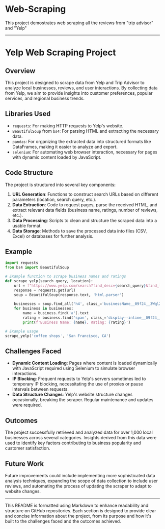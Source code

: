 # Web-Scraping

This project demostrates web scraping all the reviews from "trip advisor" and "Yelp" 

---

# Yelp Web Scraping Project

## Overview

This project is designed to scrape data from Yelp and Trip Advisor to analyze local businesses, reviews, and user interactions. By collecting data from Yelp, we aim to provide insights into customer preferences, popular services, and regional business trends.

## Libraries Used

- `requests`: For making HTTP requests to Yelp's website.
- `BeautifulSoup` from `bs4`: For parsing HTML and extracting the necessary data.
- `pandas`: For organizing the extracted data into structured formats like DataFrames, making it easier to analyze and export.
- `selenium`: For automating web browser interaction, necessary for pages with dynamic content loaded by JavaScript.

## Code Structure

The project is structured into several key components:

1. **URL Generation**: Functions to construct search URLs based on different parameters (location, search query, etc.).
2. **Data Extraction**: Code to request pages, parse the received HTML, and extract relevant data fields (business name, ratings, number of reviews, etc.).
3. **Data Processing**: Scripts to clean and structure the scraped data into a usable format.
4. **Data Storage**: Methods to save the processed data into files (CSV, Excel) or databases for further analysis.

## Example

```python
import requests
from bs4 import BeautifulSoup

# Example function to scrape business names and ratings
def scrape_yelp(search_query, location):
    url = f"https://www.yelp.com/search?find_desc={search_query}&find_loc={location}"
    response = requests.get(url)
    soup = BeautifulSoup(response.text, 'html.parser')
    
    businesses = soup.find_all('h4', class_='businessName__09f24__3Wql2')
    for business in businesses:
        name = business.find('a').text
        rating = business.find('span', class_='display--inline__09f24__c6N_k').text
        print(f'Business Name: {name}, Rating: {rating}')

# Example usage
scrape_yelp('coffee shops', 'San Francisco, CA')
```

## Challenges Faced

- **Dynamic Content Loading**: Pages where content is loaded dynamically with JavaScript required using Selenium to simulate browser interactions.
- **IP Blocking**: Frequent requests to Yelp's servers sometimes led to temporary IP blocking, necessitating the use of proxies or pause intervals between requests.
- **Data Structure Changes**: Yelp's website structure changes occasionally, breaking the scraper. Regular maintenance and updates were required.

## Outcomes

The project successfully retrieved and analyzed data for over 1,000 local businesses across several categories. Insights derived from this data were used to identify key factors contributing to business popularity and customer satisfaction.

## Future Work

Future improvements could include implementing more sophisticated data analysis techniques, expanding the scope of data collection to include user reviews, and automating the process of updating the scraper to adapt to website changes.

---

This README is formatted using Markdown to enhance readability and structure on GitHub repositories. Each section is designed to provide clear and concise information about the project, from its purpose and how it's built to the challenges faced and the outcomes achieved.

